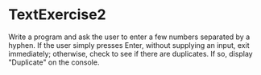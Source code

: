 # TextExercise2
Write a program and ask the user to enter a few numbers separated by a hyphen. If the user simply presses Enter, without supplying an input, exit immediately; otherwise, check to see if there are duplicates. If so, display "Duplicate" on the console.
